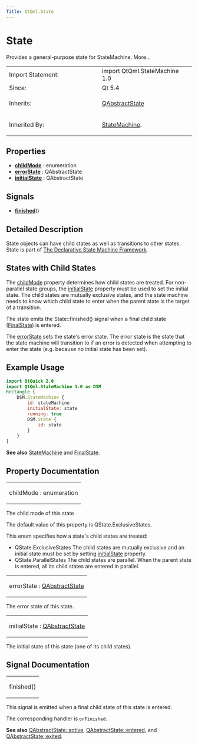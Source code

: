 ```yaml
---
Title: QtQml.State
---
```

        
State
=====

<span class="subtitle"></span>
Provides a general-purpose state for StateMachine. More...

<table>
<colgroup>
<col width="50%" />
<col width="50%" />
</colgroup>
<tbody>
<tr class="odd">
<td>Import Statement:</td>
<td>import QtQml.StateMachine 1.0</td>
</tr>
<tr class="even">
<td>Since:</td>
<td>Qt 5.4</td>
</tr>
<tr class="odd">
<td>Inherits:</td>
<td><p><a href="QtQml.QAbstractState.md">QAbstractState</a></p></td>
</tr>
<tr class="even">
<td>Inherited By:</td>
<td><p><a href="QtQml.StateMachine.md">StateMachine</a>.</p></td>
</tr>
</tbody>
</table>

<span id="properties"></span>
Properties
----------

-   ****[childMode](#childMode-prop)**** : enumeration
-   ****[errorState](#errorState-prop)**** : QAbstractState
-   ****[initialState](#initialState-prop)**** : QAbstractState

<span id="signals"></span>
Signals
-------

-   ****[finished](#finished-signal)****()

<span id="details"></span>
Detailed Description
--------------------

State objects can have child states as well as transitions to other states. State is part of [The Declarative State Machine Framework](../QtQml.qmlstatemachine.md).

<span id="states-with-child-states"></span>
States with Child States
------------------------

The [childMode](#childMode-prop) property determines how child states are treated. For non-parallel state groups, the [initialState](#initialState-prop) property must be used to set the initial state. The child states are mutually exclusive states, and the state machine needs to know which child state to enter when the parent state is the target of a transition.

The state emits the State::finished() signal when a final child state ([FinalState](../QtQml.FinalState.md)) is entered.

The [errorState](#errorState-prop) sets the state's error state. The error state is the state that the state machine will transition to if an error is detected when attempting to enter the state (e.g. because no initial state has been set).

<span id="example-usage"></span>
Example Usage
-------------

``` qml
import QtQuick 2.0
import QtQml.StateMachine 1.0 as DSM
Rectangle {
    DSM.StateMachine {
        id: stateMachine
        initialState: state
        running: true
        DSM.State {
            id: state
        }
    }
}
```

**See also** [StateMachine](../QtQml.StateMachine.md) and [FinalState](../QtQml.FinalState.md).

Property Documentation
----------------------

<table>
<colgroup>
<col width="100%" />
</colgroup>
<tbody>
<tr class="odd">
<td><p><span id="childMode-prop"></span><span class="name">childMode</span> : <span class="type">enumeration</span></p></td>
</tr>
</tbody>
</table>

The child mode of this state

The default value of this property is QState.ExclusiveStates.

This enum specifies how a state's child states are treated:

-   QState.ExclusiveStates The child states are mutually exclusive and an initial state must be set by setting [initialState](#initialState-prop) property.
-   QState.ParallelStates The child states are parallel. When the parent state is entered, all its child states are entered in parallel.

<table>
<colgroup>
<col width="100%" />
</colgroup>
<tbody>
<tr class="odd">
<td><p><span id="errorState-prop"></span><span class="name">errorState</span> : <span class="type"><a href="QtQml.QAbstractState.md">QAbstractState</a></span></p></td>
</tr>
</tbody>
</table>

The error state of this state.

<table>
<colgroup>
<col width="100%" />
</colgroup>
<tbody>
<tr class="odd">
<td><p><span id="initialState-prop"></span><span class="name">initialState</span> : <span class="type"><a href="QtQml.QAbstractState.md">QAbstractState</a></span></p></td>
</tr>
</tbody>
</table>

The initial state of this state (one of its child states).

Signal Documentation
--------------------

<table>
<colgroup>
<col width="100%" />
</colgroup>
<tbody>
<tr class="odd">
<td><p><span id="finished-signal"></span><span class="name">finished</span>()</p></td>
</tr>
</tbody>
</table>

This signal is emitted when a final child state of this state is entered.

The corresponding handler is `onFinished`.

**See also** [QAbstractState::active](../QtQml.QAbstractState.md#active-prop), [QAbstractState::entered](../QtQml.QAbstractState.md#entered-signal), and [QAbstractState::exited](../QtQml.QAbstractState.md#exited-signal).

